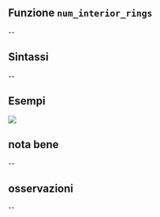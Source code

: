 ## Funzione `num_interior_rings`

--

## Sintassi

--

## Esempi

<img src="/img/geometria/xxx/num_interior_rings1.png">

## nota bene

--

## osservazioni

--